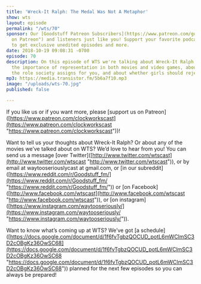 ```yaml
---
title: 'Wreck-It Ralph: The Medal Was Not A Metaphor'
show: wts
layout: episode
permalink: "/wts/70"
sponsor: Our [Goodstuff Patreon Subscribers](https://www.patreon.com/goodstuff "Goodstuff
  on Patreon") and listeners just like you! Support your favorite podcasts directly
  to get exclusive unedited episodes and more.
date: 2018-10-19 09:08:31 -0700
episode: 70
description: On this episode of WTS we're talking about Wreck-It Ralph. We talk about
  the importance of representation in both movies and video games, about accepting
  the role society assigns for you, and about whether girls should reject being princesses.
mp3: https://media.transistor.fm/5b6a7f10.mp3
image: "/uploads/wts-70.jpg"
published: false

---
```

If you like us or if you want more, please \[support us on Patreon\]([https://www.patreon.com/clockworkscast](https://www.patreon.com/clockworkscast "https://www.patreon.com/clockworkscast"))!

Want to tell us your thoughts about Wreck-It Ralph? Or about any of the movies we’ve talked about on WTS? We’d love to hear from you! You can send us a message \[over Twitter\]([http://www.twitter.com/wtscast](http://www.twitter.com/wtscast "http://www.twitter.com/wtscast")), or by email at waytooseriouslycast at gmail.com, or \[in our subreddit\]([https://www.reddit.com/r/Goodstuff_fm/](https://www.reddit.com/r/Goodstuff_fm/ "https://www.reddit.com/r/Goodstuff_fm/")) or \[on Facebook\]([http://www.facebook.com/wtscast](http://www.facebook.com/wtscast "http://www.facebook.com/wtscast")), or \[on instagram\]([https://www.instagram.com/waytooseriously/](https://www.instagram.com/waytooseriously/ "https://www.instagram.com/waytooseriously/")).

Want to know what’s coming up at WTS? We’ve got \[a schedule\]([https://docs.google.com/document/d/1f6fvTgbzQOCUD_potL6mWClmSC3D2cOBgKz36OwSC68](https://docs.google.com/document/d/1f6fvTgbzQOCUD_potL6mWClmSC3D2cOBgKz36OwSC68 "https://docs.google.com/document/d/1f6fvTgbzQOCUD_potL6mWClmSC3D2cOBgKz36OwSC68")) planned for the next few episodes so you can always be prepared!